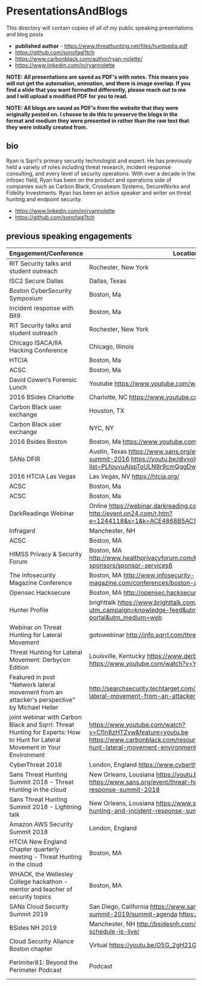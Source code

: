 # PresentationsAndBlogs
This directory will contain copies of all of my public speaking presentations and blog posts

- **published author** - https://www.threathunting.net/files/huntpedia.pdf
- https://github.com/sonofagl1tch 
- https://www.carbonblack.com/author/ryan-nolette/
- https://www.linkedin.com/in/ryannolette

**NOTE: All presentations are saved as PDF's with notes. This means you will not get the automation, animation, and there is image overlap. If you find a slide that you want formatted differently, please reach out to me and I will upload a modified PDF for you to read.**

**NOTE: All blogs are saved as PDF's from the website that they were originally posted on. I choose to do this to preserve the blogs in the format and medium they were presented in rather than the raw text that they were initially created from.**


## bio
Ryan is Sqrrl's primary security technologist and expert. He has previously held a variety of roles including threat research, incident response consulting, and every level of security operations. With over a decade in the infosec field, Ryan has been on the product and operations side of companies such as Carbon Black, Crossbeam Systems, SecureWorks and Fidelity Investments. Ryan has been an active speaker and writer on threat hunting and endpoint security.
- https://www.linkedin.com/in/ryannolette 
- https://github.com/sonofagl1tch 

## previous speaking engagements
| Engagement/Conference | Location | Date  |
| ----------------------------------------- | --------------------- | ---------------- |
| RIT Security talks and student outreach | Rochester, New York | June 2014 |
| ISC2 Secure Dallas | Dallas, Texas | October 2014 |
|Boston CyberSecurity Symposium | Boston, Ma | December 2014 |
| Incident response with Bit9  | Boston, Ma | January 2014 | 
| RIT Security talks and student outreach | Rochester, New York | September 2015 | 
| Chicago ISACA/IIA Hacking Conference | Chicago, Illinois | October 2015 | 
| HTCIA | Boston, Ma | February 2016 | 
| ACSC  | Boston, Ma | January 2016 | 
| David Cowen’s Forensic Lunch | Youtube  https://www.youtube.com/watch?v=9Vj-CzvgENs  | March 2016 | 
| 2016 BSides Charlotte | Charlotte, NC https://www.youtube.com/watch?v=D4KtKQiSFUk  | May 2016 | 
| Carbon Black user exchange | Houston, TX | May 2016 | 
| Carbon Black user exchange | NYC, NY | May 2016 | 
| 2016 Bsides Boston | Boston, Ma https://www.youtube.com/watch?v=FChiAjZbHTE  | May 2016  | 
| SANs DFIR | Austin, Texas https://www.sans.org/event/digital-forensics-summit-2016 https://youtu.be/dlvvoXitrII?list=PLfouvuAjspToULN9r9cmQqgDwZzsqH05w | June 2016 | 
| 2016 HTCIA Las Vegas | Las Vegas, NV https://htcia.org/ | August 2016 | 
| ACSC  | Boston, Ma | August 2016 | 
| ACSC  | Boston, Ma | September 2016 | 
| DarkReadings Webinar | Online https://webinar.darkreading.com/2272  http://event.on24.com/r.htm?e=1244118&s=1&k=ACE4868B5AC5284E51BFC53F65E38926  | September 2016 | 
| Infragard | Manchester, NH | October 2016 |
| ACSC | Boston, MA | November 2016 |
| HIMSS Privacy & Security Forum | Boston, MA http://www.healthprivacyforum.com/boston/2016/sponsorship/for-sponsors/sponsor-services6 | Decemeber 2016 |
| The Infosecurity Magazine Conference | Boston, MA http://www.infosecurity-magazine.com/conferences/boston-agile-cybersecurity/ | December 2016 | 
| Opensec Hacksecure | Boston, MA http://opensec.hacksecure.org/ | May 2017 |
| Hunter Profile | brighttalk https://www.brighttalk.com/webcast/15393/257671?utm_campaign=knowledge-feed&utm_source=brighttalk-portal&utm_medium=web | May 2017 |
| Webinar on Threat Hunting for Lateral Movement | gotowebinar http://info.sqrrl.com/threat-hunting-lateral-movement | May 2017 |
| Threat Hunting for Lateral Movement: Derbycon Edition | Louisville, Kentucky https://www.derbycon.com/ https://www.youtube.com/watch?v=YFBHkRrARMI | September 2017 |
| Featured in post "Network lateral movement from an attacker's perspective" by Michael Heller | http://searchsecurity.techtarget.com/news/450427135/Network-lateral-movement-from-an-attackers-perspective | September 2017
| joint webinar with Carbon Black and Sqrrl: Threat Hunting for Experts: How to Hunt for Lateral Movement in Your Environment  | https://www.youtube.com/watch?v=Cfln8zHTZvw&feature=youtu.be https://www.carbonblack.com/resource/threat-hunting-experts-hunt-lateral-movement-environment/ | October 2017 |
| CyberThreat 2018 | London, England https://www.cyberthreat2018.com/ | Feburary 2018 |
| Sans Threat Hunting Summit 2018 - Threat Hunting in the cloud | New Orleans, Lousiana https://youtu.be/x4OJx2M52iI - https://www.sans.org/event/threat-hunting-and-incident-response-summit-2018 | September 2018|
| Sans Threat Hunting Summit 2018 - Lightning talk | New Orleans, Lousiana https://www.sans.org/event/threat-hunting-and-incident-response-summit-2018 | September 2018|
|Amazon AWS Security Summit 2018 | London, England | October 2018 |
| HTCIA New England Chapter quarterly meeting - Threat Hunting in the cloud | Boston, MA | October 2018 |
| WHACK, the Wellesley College hackathon - mentor and teacher of security topics | Boston, MA | November 2018 |
| SANs Cloud Security Summit 2019 | San Diego, California https://www.sans.org/event/cloud-security-summit-2019/summit-agenda https://youtu.be/H2v65iTKcqw | April 2019 |
| BSides NH 2019 | Manchester, NH http://bsidesnh.com/the-bsidesnh-2019-schedule-is-live/ | May 2019 |
| Cloud Security Aliance Boston chapter | Virtual https://youtu.be/O5G_2gH21GE | April 2020 |
| Perimiter81: Beyond the Perimeter Podcast | Podcast | https://www.perimeter81.com/blog/podcast/beyond-the-perimeter-podcast-episode-01-turning-a-hobby-into-a-career/?utm_source=Facebook&utm_medium=Post&utm_campaign=2020_P81_Facebook_Organic | June 2020 |

